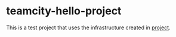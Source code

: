 # teamcity-hello-project

This is a test project that uses the infrastructure created in [project](https://github.com/JackKrasn/aws-teamcity-infra).